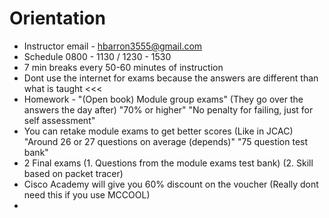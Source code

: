 # Orientation
* Instructor email - hbarron3555@gmail.com
* Schedule 0800 - 1130 / 1230 - 1530
* 7 min breaks every 50-60 minutes of instruction
* Dont use the internet for exams because the answers are different than what is taught <<<
* Homework - "(Open book) Module group exams" (They go over the answers the day after) "70% or higher" "No penalty for failing, just for self assessment"
* You can retake module exams to get better scores (Like in JCAC) "Around 26 or 27 questions on average (depends)" "75 question test bank"
* 2 Final exams (1. Questions from the module exams test bank) (2. Skill based on packet tracer)
* Cisco Academy will give you 60% discount on the voucher (Really dont need this if you use MCCOOL)
* 

